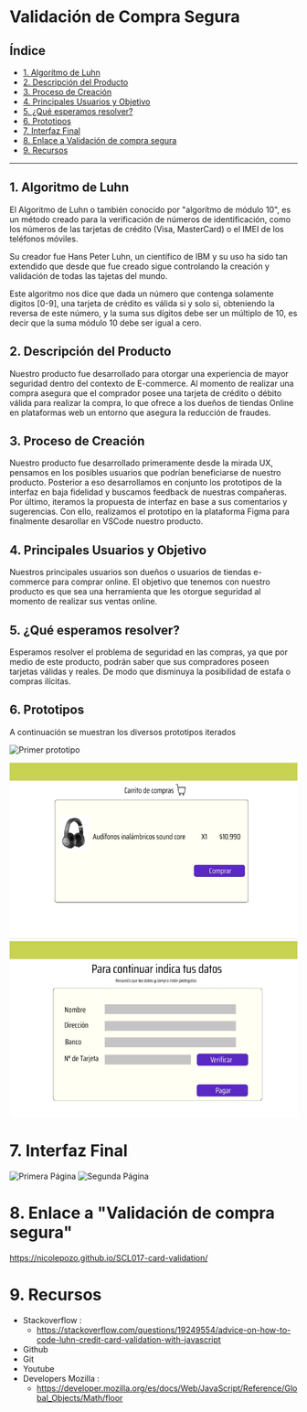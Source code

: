 # Validación de Compra Segura

## Índice

* [1. Algorítmo de Luhn](#1-algorítmo-de-luhn)
* [2. Descripción del Producto](#2-descripción-del-proyecto)
* [3. Proceso de Creación](#3-proceso-de-creación)
* [4. Principales Usuarios y Objetivo](#4-principales-usuarios-y-objetivos)
* [5. ¿Qué esperamos resolver?](#5-qué-esperamos-resolver)
* [6. Prototipos](#6-prototipos)
* [7. Interfaz Final](#7-interfaz-final)
* [8. Enlace a Validación de compra segura](#8-enlace-a-validacion-de-compra-segura)
* [9. Recursos](#9-recursos)

***

## 1. Algoritmo de Luhn
El Algoritmo de Luhn o también conocido por "algorítmo de módulo 10", es un método creado para la verificación de números de identificación, como los números de las tarjetas de crédito (Visa, MasterCard) o el IMEI de los teléfonos móviles.


Su creador fue Hans Peter Luhn, un científico de IBM y su uso ha sido tan extendido que desde que fue creado sigue controlando la creación y validación de todas las tajetas del mundo.


Este algoritmo nos dice que dada un número que contenga solamente dígitos [0-9], una tarjeta de crédito es válida si y solo si, obteniendo la reversa de este número, y la suma sus dígitos debe ser un múltiplo de 10, es decir que la suma módulo 10 debe ser igual a cero.


## 2. Descripción del Producto
Nuestro producto fue desarrollado para otorgar una experiencia de mayor seguridad dentro del contexto de E-commerce. Al momento de realizar una compra asegura que el comprador posee una tarjeta de crédito o débito válida para realizar la compra, lo que ofrece a los dueños de tiendas Online en plataformas web un entorno que asegura la reducción de fraudes.


## 3. Proceso de Creación
Nuestro producto fue desarrollado primeramente desde la mirada UX, pensamos en los posibles usuarios que podrían beneficiarse de nuestro producto. Posterior a eso desarrollamos en conjunto los prototipos de la interfaz en baja fidelidad y buscamos feedback de nuestras compañeras. Por último, iteramos la propuesta de interfaz en base a sus comentarios y sugerencias. Con ello, realizamos el prototipo en la plataforma Figma para finalmente desarollar en VSCode nuestro producto.

## 4. Principales Usuarios y Objetivo
Nuestros principales usuarios son dueños o usuarios de tiendas e- commerce para comprar online. El objetivo que tenemos con nuestro producto es que sea una herramienta que les otorgue seguridad al momento de realizar sus ventas online. 


## 5. ¿Qué esperamos resolver?
Esperamos resolver el problema de seguridad en las compras, ya que por medio de este producto, podrán saber que sus compradores poseen tarjetas válidas y reales. De modo que disminuya la posibilidad de estafa o compras ilícitas. 


## 6. Prototipos 
A continuación se muestran los diversos prototipos iterados


![Primer prototipo](images/prototipo.jpg)


![Prototipo Iterado - Pág.1](images/Figma1.jpg)
![Prototipo Iterado - Pág.2](images/Figma2.jpg)

# 7. Interfaz Final
![Primera Página](img/final1.jpg)
![Segunda Página](img/final2.jpg)

# 8. Enlace a "Validación de compra segura"
https://nicolepozo.github.io/SCL017-card-validation/

# 9. Recursos
* Stackoverflow : 
     * https://stackoverflow.com/questions/19249554/advice-on-how-to-code-luhn-credit-card-validation-with-javascript
* Github
* Git
* Youtube 
* Developers Mozilla : 
   * https://developer.mozilla.org/es/docs/Web/JavaScript/Reference/Global_Objects/Math/floor 